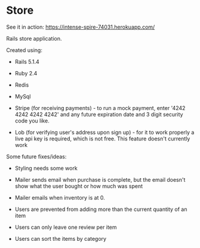 # Store
See it in action: https://intense-spire-74031.herokuapp.com/

Rails store application.

Created using:

* Rails 5.1.4

* Ruby 2.4

* Redis

* MySql

* Stripe (for receiving payments) - to run a mock payment, enter '4242 4242 4242 4242' and any future expiration date and 3 digit security code you like.

* Lob (for verifying user's address upon sign up) - for it to work properly a live api key is required, which is not free. This feature doesn't currently work

Some future fixes/ideas:

* Styling needs some work

* Mailer sends email when purchase is complete, but the email doesn't show what the user bought or how much was spent

* Mailer emails when inventory is at 0.

* Users are prevented from adding more than the current quantity of an item

* Users can only leave one review per item

* Users can sort the items by category

